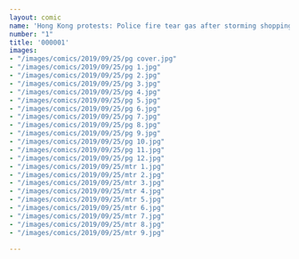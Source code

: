 ```yaml
---
layout: comic
name: 'Hong Kong protests: Police fire tear gas after storming shopping mall'
number: "1"
title: '000001'
images:
- "/images/comics/2019/09/25/pg cover.jpg"
- "/images/comics/2019/09/25/pg 1.jpg"
- "/images/comics/2019/09/25/pg 2.jpg"
- "/images/comics/2019/09/25/pg 3.jpg"
- "/images/comics/2019/09/25/pg 4.jpg"
- "/images/comics/2019/09/25/pg 5.jpg"
- "/images/comics/2019/09/25/pg 6.jpg"
- "/images/comics/2019/09/25/pg 7.jpg"
- "/images/comics/2019/09/25/pg 8.jpg"
- "/images/comics/2019/09/25/pg 9.jpg"
- "/images/comics/2019/09/25/pg 10.jpg"
- "/images/comics/2019/09/25/pg 11.jpg"
- "/images/comics/2019/09/25/pg 12.jpg"
- "/images/comics/2019/09/25/mtr 1.jpg"
- "/images/comics/2019/09/25/mtr 2.jpg"
- "/images/comics/2019/09/25/mtr 3.jpg"
- "/images/comics/2019/09/25/mtr 4.jpg"
- "/images/comics/2019/09/25/mtr 5.jpg"
- "/images/comics/2019/09/25/mtr 6.jpg"
- "/images/comics/2019/09/25/mtr 7.jpg"
- "/images/comics/2019/09/25/mtr 8.jpg"
- "/images/comics/2019/09/25/mtr 9.jpg"

---
```

